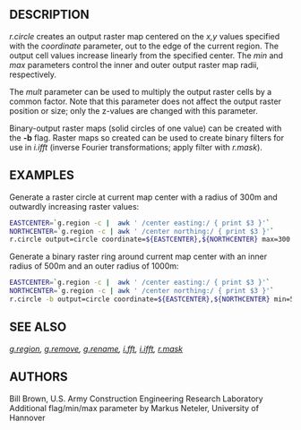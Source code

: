 ## DESCRIPTION

*r.circle* creates an output raster map centered on the *x,y* values
specified with the *coordinate* parameter, out to the edge of the
current region. The output cell values increase linearly from the
specified center. The *min* and *max* parameters control the inner and
outer output raster map radii, respectively.

The *mult* parameter can be used to multiply the output raster cells by
a common factor. Note that this parameter does not affect the output
raster position or size; only the z-values are changed with this
parameter.

Binary-output raster maps (solid circles of one value) can be created
with the **-b** flag. Raster maps so created can be used to create
binary filters for use in *i.ifft* (inverse Fourier transformations;
apply filter with *r.mask*).

## EXAMPLES

Generate a raster circle at current map center with a radius of 300m and
outwardly increasing raster values:

```bash
EASTCENTER=`g.region -c |  awk ' /center easting:/ { print $3 }'`
NORTHCENTER=`g.region -c | awk ' /center northing:/ { print $3 }'`
r.circle output=circle coordinate=${EASTCENTER},${NORTHCENTER} max=300
```

Generate a binary raster ring around current map center with an inner
radius of 500m and an outer radius of 1000m:

```bash
EASTCENTER=`g.region -c |  awk ' /center easting:/ { print $3 }'`
NORTHCENTER=`g.region -c | awk ' /center northing:/ { print $3 }'`
r.circle -b output=circle coordinate=${EASTCENTER},${NORTHCENTER} min=500 max=1000
```

## SEE ALSO

*[g.region](g.region.md), [g.remove](g.remove.md),
[g.rename](g.rename.md), [i.fft](i.fft.md), [i.ifft](i.ifft.md),
[r.mask](r.mask.md)*

## AUTHORS

Bill Brown, U.S. Army Construction Engineering Research Laboratory
Additional flag/min/max parameter by Markus Neteler, University of
Hannover
